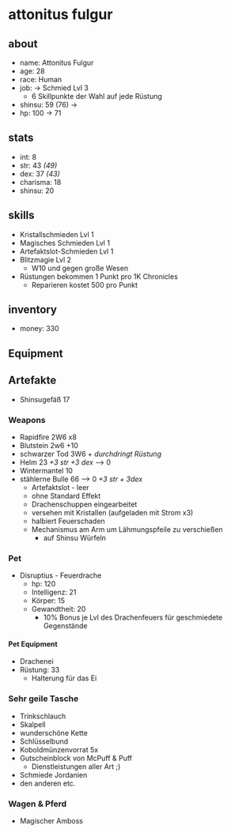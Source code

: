 
# attonitus fulgur 

## about
* name: Attonitus Fulgur
* age: 28
* race: Human
* job: -> Schmied Lvl 3
  * 6 Skillpunkte der Wahl auf jede Rüstung
* shinsu: 59 (76) -> 
* hp: 100 -> 71
 
## stats

* int: 8
* str: 43 _(49)_
* dex: 37 _(43)_
* charisma: 18
* shinsu: 20
 
## skills

* Kristallschmieden Lvl 1
* Magisches Schmieden Lvl 1
* Artefaktslot-Schmieden Lvl 1
* Blitzmagie Lvl 2
  * W10 und gegen große Wesen
* Rüstungen bekommen 1 Punkt pro 1K Chronicles
  * Reparieren kostet 500 pro Punkt

## inventory
* money: 330

## Equipment

## Artefakte
* Shinsugefäß 17

### Weapons

* Rapidfire                2W6 x8
* Blutstein                2w6 +10
* schwarzer Tod            3W6 + _durchdringt Rüstung_
* Helm                     23 _+3 str +3 dex_ --> 0
* Wintermantel             10
* stählerne Bulle         66 --> 0 _+3 str + 3dex_
  * Artefaktslot - leer
  * ohne Standard Effekt
  * Drachenschuppen eingearbeitet
  * versehen mit Kristallen (aufgeladen mit Strom x3)
  * halbiert Feuerschaden
  * Mechanismus am Arm um Lähmungspfeile zu verschießen 
    * auf Shinsu Würfeln

### Pet

* Disruptius - Feuerdrache 
  * hp:          120
  * Intelligenz: 21
  * Körper:      15
  * Gewandtheit: 20
      * 10% Bonus je Lvl des Drachenfeuers für geschmiedete Gegenstände
      
#### Pet Equipment
 
* Drachenei
* Rüstung: 33
  * Halterung für das Ei
    
    
### Sehr geile Tasche

* Trinkschlauch
* Skalpell
* wunderschöne Kette
* Schlüsselbund
* Koboldmünzenvorrat 5x
* Gutscheinblock von McPuff & Puff
  * Dienstleistungen aller Art ;)   
* Schmiede Jordanien
* den anderen etc.

### Wagen & Pferd

* Magischer Amboss

